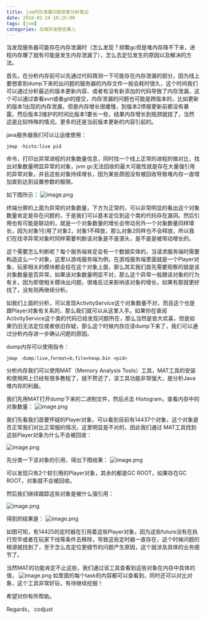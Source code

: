 ```yaml
---
title: jvm内存泄漏问题排查分析笔记
date: 2018-02-24 10:25:00
tags: [jvm] 
categories: 后端开发那些事儿
---
```

当发现服务器可能存在内存泄漏时（怎么发现？频繁gc但是堆内存降不下来，进程内存爆了就有可能是发生内存泄漏了），怎么去定位发生的原因以及解决的方法。

首先，在分析内存前可以先通过代码猜测一下可能存在内存泄漏的部分，因为线上要想拿到dump下来的出问题的服务器的内存文件一般会耗时很久，这个时间我们可以通过分析最近的版本更新内容、或者有没有新添加的代码导致了内存泄漏，这个可以通过查看svn或者git的提交，内存泄漏的问题也可能是跨版本的，比如更新的版本1出现的内存泄漏，但是内存增长很缓慢，到版本2停服更新前都没有暴露，然后版本2维护的时间比版本1要长一些，结果内存增长到瓶颈就挂了，当然这是比较特殊的情况。更多的还是当前版本更新的内容引起的。
<!--more-->
java服务器我们可以让运维使用：

```
jmap -histo:live pid 
```

命令，打印出异常进程的对象数量信息，同时找一个线上正常的进程的做对比，找出对象数量明显异常的对象，jvm gc无法回收的最大可能性就是存在大量强引用的异常对象，并且这些对象持续增长，因为某些原因没有被回收导致堆内存一直增加直到达到设置参数的极限。

如下图所示：
![image.png](http://upload-images.jianshu.io/upload_images/3981501-951ca6e123bea61c.png?imageMogr2/auto-orient/strip%7CimageView2/2/w/1240)



终端分屏的上面为异常的对象数量，下方为正常的，可以非常明显的看出这个对象数量肯定是存在问题的，于是我们可以基本定位到这个类的代码存在漏洞。然后引用也有可能是联动的，就是一个对象数量的增长会带动另外一个对象数量同样增长，因为对象1引用了对象2，对象1不释放，那么对象2同样也不会释放，所以我们在找寻异常对象时同样需要判断该对象是不是源头，是不是是被带动增长的。

这个需要怎么判断呢？每个服务端肯定会有一个数据实体的，当请求服务端时需要构造这么一个对象，这里以游戏服务端为例，在游戏服务端里面就是一个Player对象，玩家相关的模块都会挂在这个对象上面，那么其实我们首先需要观察的就是该对象数量是否异常，如果该对象数量明显不对，那么这个异常一般跟该对象的行为有关，因为即使相关模块出问题，很难反过来影响该对象的增长，如果有那就更好找了，没有则再继续分析。

如我们上面的分析，可以发现ActivityService这个对象数量不对，而且这个也是跟Player对象有关系的，那么我们就可以从这里入手。如果你在查阅ActivityService这个类的代码已经发现问题所在，那么当然是皆大欢喜，但是如果仍旧无法定位或者依旧存疑，那么这个时候内存应该dump下来了，我们可以通过分析内存进一步确认问题的原因。

dump内存可以使用指令：

```
jmap -dump:live,format=b,file=heap.bin <pid>
```

分析内存我们可以使用MAT（Memory Analysis Tools）工具，MAT工具的安装和使用网上已经有很多教程了，就不赘述了，该工具功能非常强大，是分析Java堆内存的利器。

我们先用MAT打开dump下来的二进制文件，然后点击 Histogram，查看内存中的对象数量：
![image.png](http://upload-images.jianshu.io/upload_images/3981501-5718a80aca67d049.png?imageMogr2/auto-orient/strip%7CimageView2/2/w/1240)



我们先看我们首要怀疑的Player对象，可以看到目前有14437个对象，这个对象是否正常我们对比正常服的情况，这里明显是不对的，因此我们通过
MAT工具找到这些Player对象为什么不会被回收：

![image.png](http://upload-images.jianshu.io/upload_images/3981501-eafe4a127222a577.png?imageMogr2/auto-orient/strip%7CimageView2/2/w/1240)

先分类一下该对象的引用，得出下图结果：
![image.png](http://upload-images.jianshu.io/upload_images/3981501-77d5d21f36d628ba.png?imageMogr2/auto-orient/strip%7CimageView2/2/w/1240)

可以发现只有2个软引用的Player对象，其余的都是GC ROOT，如果存在GC ROOT，对象就不会被回收。

然后我们继续跟踪这些对象是被什么强引用：

![image.png](http://upload-images.jianshu.io/upload_images/3981501-4c82c35ee4518dd8.png?imageMogr2/auto-orient/strip%7CimageView2/2/w/1240)


得到的结果是：
![image.png](http://upload-images.jianshu.io/upload_images/3981501-b188f2a0d7027dc3.png?imageMogr2/auto-orient/strip%7CimageView2/2/w/1240)

如图可知，有14425的定时器在引用着这些Player对象，因为这些future没有在执行完毕或者在玩家下线等条件去移除，导致这些定时器一直存在，这个时候问题的根源就找到了，至于怎么去定位更细节的问题产生原因，这个就涉及具体的业务细节了。

当然MAT的功能肯定不止这些，我们通过该工具查看到这些对象在内存中具体的值，
![image.png](http://upload-images.jianshu.io/upload_images/3981501-42707eb37ca1f9cc.png?imageMogr2/auto-orient/strip%7CimageView2/2/w/1240)
如里面的每个task的内容都可以查看到，同时还可以对比对象，这个工具非常好玩，有待继续挖掘！

希望对你有所帮助。

Regards，
codjust

